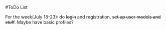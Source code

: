 #ToDo List

  For the week(July 18-23):
  do ~~login~~ and registration,  ~~set up user models and stuff~~. Maybe have basic profiles?
